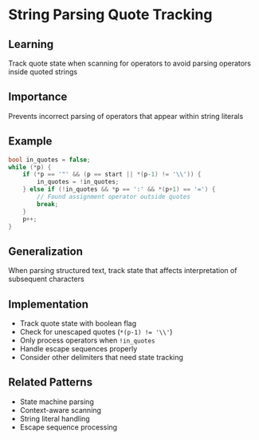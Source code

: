 # String Parsing Quote Tracking

## Learning
Track quote state when scanning for operators to avoid parsing operators inside quoted strings

## Importance
Prevents incorrect parsing of operators that appear within string literals

## Example
```c
bool in_quotes = false;
while (*p) {
    if (*p == '"' && (p == start || *(p-1) != '\\')) {
        in_quotes = !in_quotes;
    } else if (!in_quotes && *p == ':' && *(p+1) == '=') {
        // Found assignment operator outside quotes
        break;
    }
    p++;
}
```

## Generalization
When parsing structured text, track state that affects interpretation of subsequent characters

## Implementation
- Track quote state with boolean flag
- Check for unescaped quotes (`*(p-1) != '\\'`)
- Only process operators when `!in_quotes`
- Handle escape sequences properly
- Consider other delimiters that need state tracking

## Related Patterns
- State machine parsing
- Context-aware scanning
- String literal handling
- Escape sequence processing